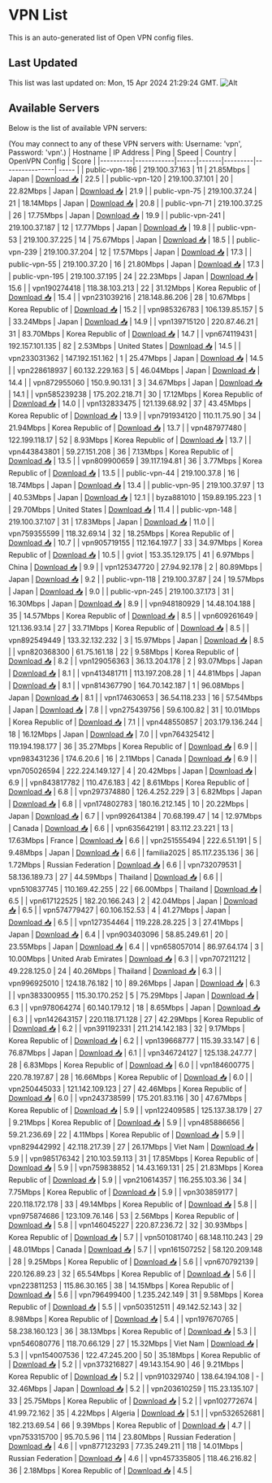 # VPN List

This is an auto-generated list of Open VPN config files.

## Last Updated

This list was last updated on: Mon, 15 Apr 2024 21:29:24 GMT.
![Alt](https://repobeats.axiom.co/api/embed/186b98318ef1479477931607c1ad7d823f12451f.svg "Repobeats analytics image")

## Available Servers

Below is the list of available VPN servers:

(You may connect to any of these VPN servers with: Username: 'vpn', Password: 'vpn'.)
| Hostname | IP Address | Ping | Speed | Country | OpenVPN Config | Score |
|----------|------------|------|-------|---------|----------------| ----- |
| public-vpn-186 | 219.100.37.163 | 11 | 21.85Mbps | Japan | [Download 📥](./configs/server_0_JP.ovpn) | 22.5 |
| public-vpn-120 | 219.100.37.101 | 20 | 22.82Mbps | Japan | [Download 📥](./configs/server_1_JP.ovpn) | 21.9 |
| public-vpn-75 | 219.100.37.24 | 21 | 18.14Mbps | Japan | [Download 📥](./configs/server_2_JP.ovpn) | 20.8 |
| public-vpn-71 | 219.100.37.25 | 26 | 17.75Mbps | Japan | [Download 📥](./configs/server_3_JP.ovpn) | 19.9 |
| public-vpn-241 | 219.100.37.187 | 12 | 17.77Mbps | Japan | [Download 📥](./configs/server_4_JP.ovpn) | 19.8 |
| public-vpn-53 | 219.100.37.225 | 14 | 75.67Mbps | Japan | [Download 📥](./configs/server_5_JP.ovpn) | 18.5 |
| public-vpn-239 | 219.100.37.204 | 12 | 17.57Mbps | Japan | [Download 📥](./configs/server_6_JP.ovpn) | 17.3 |
| public-vpn-55 | 219.100.37.20 | 16 | 21.80Mbps | Japan | [Download 📥](./configs/server_7_JP.ovpn) | 17.3 |
| public-vpn-195 | 219.100.37.195 | 24 | 22.23Mbps | Japan | [Download 📥](./configs/server_8_JP.ovpn) | 15.6 |
| vpn190274418 | 118.38.103.213 | 22 | 31.12Mbps | Korea Republic of | [Download 📥](./configs/server_9_KR.ovpn) | 15.4 |
| vpn231039216 | 218.148.86.206 | 28 | 10.67Mbps | Korea Republic of | [Download 📥](./configs/server_10_KR.ovpn) | 15.2 |
| vpn985326783 | 106.139.85.157 | 5 | 33.24Mbps | Japan | [Download 📥](./configs/server_11_JP.ovpn) | 14.9 |
| vpn139715120 | 220.87.46.21 | 31 | 83.70Mbps | Korea Republic of | [Download 📥](./configs/server_12_KR.ovpn) | 14.7 |
| vpn674119431 | 192.157.101.135 | 82 | 2.53Mbps | United States | [Download 📥](./configs/server_13_US.ovpn) | 14.5 |
| vpn233031362 | 147.192.151.162 | 1 | 25.47Mbps | Japan | [Download 📥](./configs/server_14_JP.ovpn) | 14.5 |
| vpn228618937 | 60.132.229.163 | 5 | 46.04Mbps | Japan | [Download 📥](./configs/server_15_JP.ovpn) | 14.4 |
| vpn872955060 | 150.9.90.131 | 3 | 34.67Mbps | Japan | [Download 📥](./configs/server_16_JP.ovpn) | 14.1 |
| vpn585239238 | 175.202.218.71 | 30 | 17.12Mbps | Korea Republic of | [Download 📥](./configs/server_17_KR.ovpn) | 14.0 |
| vpn132833475 | 121.139.68.92 | 37 | 43.45Mbps | Korea Republic of | [Download 📥](./configs/server_18_KR.ovpn) | 13.9 |
| vpn791934120 | 110.11.75.90 | 34 | 21.94Mbps | Korea Republic of | [Download 📥](./configs/server_19_KR.ovpn) | 13.7 |
| vpn487977480 | 122.199.118.17 | 52 | 8.93Mbps | Korea Republic of | [Download 📥](./configs/server_20_KR.ovpn) | 13.7 |
| vpn443843801 | 59.27.151.208 | 36 | 7.13Mbps | Korea Republic of | [Download 📥](./configs/server_21_KR.ovpn) | 13.5 |
| vpn809900659 | 39.117.194.81 | 36 | 3.77Mbps | Korea Republic of | [Download 📥](./configs/server_22_KR.ovpn) | 13.5 |
| public-vpn-44 | 219.100.37.8 | 16 | 18.74Mbps | Japan | [Download 📥](./configs/server_23_JP.ovpn) | 13.4 |
| public-vpn-95 | 219.100.37.97 | 13 | 40.53Mbps | Japan | [Download 📥](./configs/server_24_JP.ovpn) | 12.1 |
| byza881010 | 159.89.195.223 | 1 | 29.70Mbps | United States | [Download 📥](./configs/server_25_US.ovpn) | 11.4 |
| public-vpn-148 | 219.100.37.107 | 31 | 17.83Mbps | Japan | [Download 📥](./configs/server_26_JP.ovpn) | 11.0 |
| vpn759355599 | 118.32.69.14 | 32 | 18.25Mbps | Korea Republic of | [Download 📥](./configs/server_27_KR.ovpn) | 10.7 |
| vpn905719155 | 112.164.197.7 | 33 | 34.97Mbps | Korea Republic of | [Download 📥](./configs/server_28_KR.ovpn) | 10.5 |
| gviot | 153.35.129.175 | 41 | 6.97Mbps | China | [Download 📥](./configs/server_29_CN.ovpn) | 9.9 |
| vpn125347720 | 27.94.92.178 | 2 | 80.89Mbps | Japan | [Download 📥](./configs/server_30_JP.ovpn) | 9.2 |
| public-vpn-118 | 219.100.37.87 | 24 | 19.57Mbps | Japan | [Download 📥](./configs/server_31_JP.ovpn) | 9.0 |
| public-vpn-245 | 219.100.37.173 | 31 | 16.30Mbps | Japan | [Download 📥](./configs/server_32_JP.ovpn) | 8.9 |
| vpn948180929 | 14.48.104.188 | 35 | 14.57Mbps | Korea Republic of | [Download 📥](./configs/server_33_KR.ovpn) | 8.5 |
| vpn609261649 | 121.136.93.14 | 27 | 33.71Mbps | Korea Republic of | [Download 📥](./configs/server_34_KR.ovpn) | 8.5 |
| vpn892549449 | 133.32.132.232 | 3 | 15.97Mbps | Japan | [Download 📥](./configs/server_35_JP.ovpn) | 8.5 |
| vpn820368300 | 61.75.161.18 | 22 | 9.58Mbps | Korea Republic of | [Download 📥](./configs/server_36_KR.ovpn) | 8.2 |
| vpn129056363 | 36.13.204.178 | 2 | 93.07Mbps | Japan | [Download 📥](./configs/server_37_JP.ovpn) | 8.1 |
| vpn413481711 | 113.197.208.28 | 1 | 44.81Mbps | Japan | [Download 📥](./configs/server_38_JP.ovpn) | 8.1 |
| vpn814367790 | 164.70.142.187 | 1 | 96.08Mbps | Japan | [Download 📥](./configs/server_39_JP.ovpn) | 8.1 |
| vpn174630653 | 36.54.118.233 | 16 | 57.54Mbps | Japan | [Download 📥](./configs/server_40_JP.ovpn) | 7.8 |
| vpn275439756 | 59.6.100.82 | 31 | 10.01Mbps | Korea Republic of | [Download 📥](./configs/server_41_KR.ovpn) | 7.1 |
| vpn448550857 | 203.179.136.244 | 18 | 16.12Mbps | Japan | [Download 📥](./configs/server_42_JP.ovpn) | 7.0 |
| vpn764325412 | 119.194.198.177 | 36 | 35.27Mbps | Korea Republic of | [Download 📥](./configs/server_43_KR.ovpn) | 6.9 |
| vpn983431236 | 174.6.20.6 | 16 | 2.11Mbps | Canada | [Download 📥](./configs/server_44_CA.ovpn) | 6.9 |
| vpn705026594 | 222.224.149.127 | 4 | 20.42Mbps | Japan | [Download 📥](./configs/server_45_JP.ovpn) | 6.9 |
| vpn843817782 | 110.47.6.183 | 42 | 8.61Mbps | Korea Republic of | [Download 📥](./configs/server_46_KR.ovpn) | 6.8 |
| vpn297374880 | 126.4.252.229 | 3 | 6.82Mbps | Japan | [Download 📥](./configs/server_47_JP.ovpn) | 6.8 |
| vpn174802783 | 180.16.212.145 | 10 | 20.22Mbps | Japan | [Download 📥](./configs/server_48_JP.ovpn) | 6.7 |
| vpn992641384 | 70.68.199.47 | 14 | 12.97Mbps | Canada | [Download 📥](./configs/server_49_CA.ovpn) | 6.6 |
| vpn635642191 | 83.112.23.221 | 13 | 17.63Mbps | France | [Download 📥](./configs/server_50_FR.ovpn) | 6.6 |
| vpn251555494 | 222.6.51.191 | 5 | 9.48Mbps | Japan | [Download 📥](./configs/server_51_JP.ovpn) | 6.6 |
| familia2025 | 85.117.235.136 | 36 | 1.72Mbps | Russian Federation | [Download 📥](./configs/server_52_RU.ovpn) | 6.6 |
| vpn732079531 | 58.136.189.73 | 27 | 44.59Mbps | Thailand | [Download 📥](./configs/server_53_TH.ovpn) | 6.6 |
| vpn510837745 | 110.169.42.255 | 22 | 66.00Mbps | Thailand | [Download 📥](./configs/server_54_TH.ovpn) | 6.5 |
| vpn617122525 | 182.20.166.243 | 2 | 42.04Mbps | Japan | [Download 📥](./configs/server_55_JP.ovpn) | 6.5 |
| vpn574779427 | 60.106.152.53 | 4 | 41.27Mbps | Japan | [Download 📥](./configs/server_56_JP.ovpn) | 6.5 |
| vpn127354464 | 119.228.28.225 | 3 | 27.41Mbps | Japan | [Download 📥](./configs/server_57_JP.ovpn) | 6.4 |
| vpn903403096 | 58.85.249.61 | 20 | 23.55Mbps | Japan | [Download 📥](./configs/server_58_JP.ovpn) | 6.4 |
| vpn658057014 | 86.97.64.174 | 3 | 10.00Mbps | United Arab Emirates | [Download 📥](./configs/server_59_AE.ovpn) | 6.3 |
| vpn707211212 | 49.228.125.0 | 24 | 40.26Mbps | Thailand | [Download 📥](./configs/server_60_TH.ovpn) | 6.3 |
| vpn996925010 | 124.18.76.182 | 10 | 89.26Mbps | Japan | [Download 📥](./configs/server_61_JP.ovpn) | 6.3 |
| vpn383300955 | 115.30.170.252 | 5 | 75.29Mbps | Japan | [Download 📥](./configs/server_62_JP.ovpn) | 6.3 |
| vpn978064274 | 60.140.179.12 | 18 | 8.65Mbps | Japan | [Download 📥](./configs/server_63_JP.ovpn) | 6.3 |
| vpn142643157 | 220.118.171.128 | 27 | 42.29Mbps | Korea Republic of | [Download 📥](./configs/server_64_KR.ovpn) | 6.2 |
| vpn391192331 | 211.214.142.183 | 32 | 9.17Mbps | Korea Republic of | [Download 📥](./configs/server_65_KR.ovpn) | 6.2 |
| vpn139668777 | 115.39.33.147 | 6 | 76.87Mbps | Japan | [Download 📥](./configs/server_66_JP.ovpn) | 6.1 |
| vpn346724127 | 125.138.247.77 | 28 | 6.83Mbps | Korea Republic of | [Download 📥](./configs/server_67_KR.ovpn) | 6.0 |
| vpn184600775 | 220.78.197.87 | 28 | 16.66Mbps | Korea Republic of | [Download 📥](./configs/server_68_KR.ovpn) | 6.0 |
| vpn250445033 | 121.142.109.123 | 27 | 42.46Mbps | Korea Republic of | [Download 📥](./configs/server_69_KR.ovpn) | 6.0 |
| vpn243738599 | 175.201.83.116 | 30 | 47.67Mbps | Korea Republic of | [Download 📥](./configs/server_70_KR.ovpn) | 5.9 |
| vpn122409585 | 125.137.38.179 | 27 | 9.21Mbps | Korea Republic of | [Download 📥](./configs/server_71_KR.ovpn) | 5.9 |
| vpn485886656 | 59.21.236.69 | 22 | 4.11Mbps | Korea Republic of | [Download 📥](./configs/server_72_KR.ovpn) | 5.9 |
| vpn829442992 | 42.118.217.39 | 27 | 26.17Mbps | Viet Nam | [Download 📥](./configs/server_73_VN.ovpn) | 5.9 |
| vpn985176342 | 210.103.59.113 | 31 | 17.85Mbps | Korea Republic of | [Download 📥](./configs/server_74_KR.ovpn) | 5.9 |
| vpn759838852 | 14.43.169.131 | 25 | 21.83Mbps | Korea Republic of | [Download 📥](./configs/server_75_KR.ovpn) | 5.9 |
| vpn210614357 | 116.255.103.36 | 34 | 7.75Mbps | Korea Republic of | [Download 📥](./configs/server_76_KR.ovpn) | 5.9 |
| vpn303859177 | 220.118.172.178 | 33 | 49.14Mbps | Korea Republic of | [Download 📥](./configs/server_77_KR.ovpn) | 5.8 |
| vpn975874686 | 123.109.76.146 | 53 | 2.56Mbps | Korea Republic of | [Download 📥](./configs/server_78_KR.ovpn) | 5.8 |
| vpn146045227 | 220.87.236.72 | 32 | 30.93Mbps | Korea Republic of | [Download 📥](./configs/server_79_KR.ovpn) | 5.7 |
| vpn501081740 | 68.148.110.243 | 29 | 48.01Mbps | Canada | [Download 📥](./configs/server_80_CA.ovpn) | 5.7 |
| vpn161507252 | 58.120.209.148 | 28 | 9.25Mbps | Korea Republic of | [Download 📥](./configs/server_81_KR.ovpn) | 5.6 |
| vpn670792139 | 220.126.89.23 | 32 | 65.54Mbps | Korea Republic of | [Download 📥](./configs/server_82_KR.ovpn) | 5.6 |
| vpn223811253 | 115.86.30.165 | 38 | 14.15Mbps | Korea Republic of | [Download 📥](./configs/server_83_KR.ovpn) | 5.6 |
| vpn796499400 | 1.235.242.149 | 31 | 9.58Mbps | Korea Republic of | [Download 📥](./configs/server_84_KR.ovpn) | 5.5 |
| vpn503512511 | 49.142.52.143 | 32 | 8.98Mbps | Korea Republic of | [Download 📥](./configs/server_85_KR.ovpn) | 5.4 |
| vpn197670765 | 58.238.160.123 | 36 | 38.13Mbps | Korea Republic of | [Download 📥](./configs/server_86_KR.ovpn) | 5.3 |
| vpn546080776 | 118.70.66.129 | 27 | 15.32Mbps | Viet Nam | [Download 📥](./configs/server_87_VN.ovpn) | 5.3 |
| vpn154007536 | 122.47.245.200 | 50 | 35.18Mbps | Korea Republic of | [Download 📥](./configs/server_88_KR.ovpn) | 5.2 |
| vpn373216827 | 49.143.154.90 | 46 | 9.21Mbps | Korea Republic of | [Download 📥](./configs/server_89_KR.ovpn) | 5.2 |
| vpn910329740 | 138.64.194.108 | - | 32.46Mbps | Japan | [Download 📥](./configs/server_90_JP.ovpn) | 5.2 |
| vpn203610259 | 115.23.135.107 | 33 | 25.75Mbps | Korea Republic of | [Download 📥](./configs/server_91_KR.ovpn) | 5.2 |
| vpn102772674 | 41.99.72.162 | 35 | 4.22Mbps | Algeria | [Download 📥](./configs/server_92_DZ.ovpn) | 5.1 |
| vpn532652681 | 182.213.69.54 | 66 | 9.39Mbps | Korea Republic of | [Download 📥](./configs/server_93_KR.ovpn) | 4.7 |
| vpn753315700 | 95.70.5.96 | 114 | 23.80Mbps | Russian Federation | [Download 📥](./configs/server_94_RU.ovpn) | 4.6 |
| vpn877123293 | 77.35.249.211 | 118 | 14.01Mbps | Russian Federation | [Download 📥](./configs/server_95_RU.ovpn) | 4.6 |
| vpn457335805 | 118.46.216.82 | 36 | 2.18Mbps | Korea Republic of | [Download 📥](./configs/server_96_KR.ovpn) | 4.5 |
